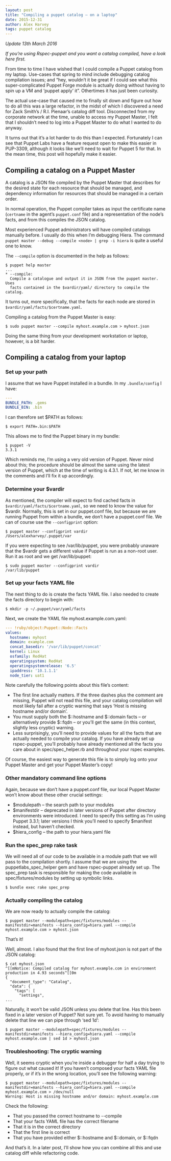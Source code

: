 ```yaml
---
layout: post
title: "Compiling a puppet catalog – on a laptop"
date: 2015-12-31
author: Alex Harvey
tags: puppet catalog
---
```


_Update 13th March 2016_

_If you’re using Rspec-puppet and you want a catalog compiled, have a look here first._

From time to time I have wished that I could compile a Puppet catalog from my laptop.  Use-cases that spring to mind include debugging catalog compilation issues; and “hey, wouldn’t it be great if I could see what this super-complicated Puppet Forge module is actually doing without having to spin up a VM and ‘puppet apply’ it”.  Othertimes it has just been curiosity.

The actual use-case that caused me to finally sit down and figure out how to do all this was a large refactor, in the midst of which I discovered a need for Zack Smith’s / R.I. Pienaar’s catalog diff tool.  Disconnected from my corporate network at the time, unable to access my Puppet Master, I felt that I shouldn’t need to log into a Puppet Master to do what I wanted to do anyway.

It turns out that it’s a lot harder to do this than I expected.  Fortunately I can see that Puppet Labs have a feature request open to make this easier in PUP-3309, although it looks like we’ll need to wait for Puppet 5 for that.  In the mean time, this post will hopefully make it easier.

## Compiling a catalog on a Puppet Master

A catalog is a JSON file compiled by the Puppet Master that describes for the desired state for each resource that should be managed, and dependency information for resources that should be managed in a certain order.

In normal operation, the Puppet compiler takes as input the certificate name (`certname` in the agent’s `puppet.conf` file) and a representation of the node’s facts, and from this compiles the JSON catalog.

Most experienced Puppet administrators will have compiled catalogs manually before.  I usually do this when I’m debugging Hiera.  The command `puppet master --debug --compile <node> | grep -i hiera` is quite a useful one to know.

The `--compile` option is documented in the help as follows:

~~~ text
$ puppet help master
...
* --compile:
  Compile a catalogue and output it in JSON from the puppet master. Uses
  facts contained in the $vardir/yaml/ directory to compile the catalog.
~~~

It turns out, more specifically, that the facts for each node are stored in `$vardir/yaml/facts/$certname.yaml`.

Compiling a catalog from the Puppet Master is easy:

~~~ text
$ sudo puppet master --compile myhost.example.com > myhost.json
~~~

Doing the same thing from your development workstation or laptop, however, is a bit harder.

## Compiling a catalog from your laptop

### Set up your path

I assume that we have Puppet installed in a bundle.  In my `.bundle/config` I have:

~~~ yaml
---
BUNDLE_PATH: .gems
BUNDLE_BIN: .bin
~~~

I can therefore set $PATH as follows:

~~~ text
$ export PATH=.bin:$PATH
~~~

This allows me to find the Puppet binary in my bundle:

~~~ text
$ puppet -V
3.3.1
~~~

Which reminds me, I’m using a very old version of Puppet. Never mind about this; the procedure should be almost the same using the latest version of Puppet, which at the time of writing is 4.3.1. If not, let me know in the comments and I’ll fix it up accordingly.

### Determine your $vardir

As mentioned, the compiler will expect to find cached facts in `$vardir/yaml/facts/$certname.yaml`, so we need to know the value for $vardir.  Normally, this is set in our puppet.conf file, but because we are running Puppet from within a bundle, we don’t have a puppet.conf file.  We can of course use the `--configprint` option:

~~~ text
$ puppet master --configprint vardir
/Users/alexharvey/.puppet/var
~~~

If you were expecting to see /var/lib/puppet, you were probably unaware that the $vardir gets a different value if Puppet is run as a non-root user. Run it as root and we get /var/lib/puppet:

~~~ text
$ sudo puppet master --configprint vardir
/var/lib/puppet
~~~

### Set up your facts YAML file

The next thing to do is create the facts YAML file.  I also needed to create the facts directory to begin with:

~~~ text
$ mkdir -p ~/.puppet/var/yaml/facts
~~~

Next, we create the YAML file myhost.example.com.yaml:

~~~ yaml
--- !ruby/object:Puppet::Node::Facts
values:
  hostname: myhost
  domain: example.com
  concat_basedir: '/var/lib/puppet/concat'
  kernel: Linux
  osfamily: RedHat
  operatingsystem: RedHat
  operatingsystemrelease: '6.5'
  ipaddress: '10.1.1.1'
  node_tier: uat1
~~~

Note carefully the following points about this file’s content:

- The first line actually matters.  If the three dashes plus the comment are missing, Puppet will not read this file, and your catalog compilation will most likely fail after a cryptic warning that says ‘Host is missing hostname and/or domain’.
- You must supply both the $::hostname and $::domain facts – or alternatively provide $::fqdn – or you’ll get the same (in this context, slightly less cryptic) warning.
- Less surprisingly, you’ll need to provide values for all the facts that are actually needed to compile your catalog.  If you have already set up rspec-puppet, you’ll probably have already mentioned all the facts you care about in spec/spec_helper.rb and throughout your rspec examples.

Of course, the easiest way to generate this file is to simply log onto your Puppet Master and get your Puppet Master’s copy!

### Other mandatory command line options

Again, because we don’t have a puppet.conf file, our local Puppet Master won’t know about these other crucial settings:

- $modulepath – the search path to your modules
- $manifestdir – deprecated in later versions of Puppet after directory environments were introduced. I need to specify this setting as I’m using Puppet 3.3.1; later versions I think you’ll need to specify $manifest instead, but haven’t checked.
- $hiera_config – the path to your hiera.yaml file

### Run the spec_prep rake task

We will need all of our code to be available in a module path that we will pass to the compilation shortly.  I assume that we are using the puppetlabs_spec_helper gem and have rspec-puppet already set up.  The spec_prep task is responsible for making the code available in spec/fixtures/modules by setting up symbolic links.

~~~ text
$ bundle exec rake spec_prep
~~~

### Actually compiling the catalog

We are now ready to actually compile the catalog:

~~~ text
$ puppet master --modulepath=spec/fixtures/modules --manifestdir=manifests --hiera_config=hiera.yaml --compile myhost.example.com > myhost.json
~~~

That’s it!

Well, almost. I also found that the first line of myhost.json is not part of the JSON catalog:

~~~ text
$ cat myhost.json
^[[mNotice: Compiled catalog for myhost.example.com in environment production in 4.93 seconds^[[0m
{
  "document_type": "Catalog",
  "data": {
    "tags": [
      "settings",
...
~~~

Naturally, it won’t be valid JSON unless you delete that line.  Has this been fixed in a later version of Puppet?  Not sure yet.  To avoid having to manually delete that line we can pipe through ‘sed 1d’:

~~~ text
$ puppet master --modulepath=spec/fixtures/modules --manifestdir=manifests --hiera_config=hiera.yaml --compile myhost.example.com | sed 1d > myhost.json
~~~

### Troubleshooting: The cryptic warning

Well, it seems cryptic when you’re inside a debugger for half a day trying to figure out what caused it! If you haven’t composed your facts YAML file properly, or if it’s in the wrong location, you’ll see the following warning:

~~~ text
$ puppet master --modulepath=spec/fixtures/modules --manifestdir=manifests --hiera_config=hiera.yaml --compile myhost.example.com > /dev/null
Warning: Host is missing hostname and/or domain: myhost.example.com
~~~

Check the following:

- That you passed the correct hostname to --compile
- That your facts YAML file has the correct filename
- That it is in the correct directory
- That the first line is correct
- That you have provided either $::hostname and $::domain, or $::fqdn

And that’s it. In a later post, I’ll show how you can combine all this and use catalog diff while refactoring code.
